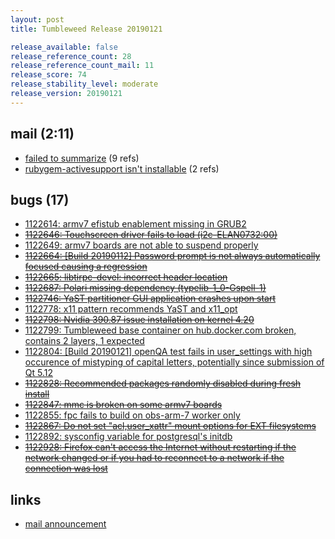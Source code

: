 ```yaml
---
layout: post
title: Tumbleweed Release 20190121

release_available: false
release_reference_count: 28
release_reference_count_mail: 11
release_score: 74
release_stability_level: moderate
release_version: 20190121
---
```


## mail (2:11)

- [failed to summarize](https://lists.opensuse.org/opensuse-factory/2019-01/msg00372.html) (9 refs)
- [rubygem-activesupport isn't installable](https://lists.opensuse.org/opensuse-factory/2019-01/msg00379.html) (2 refs)

## bugs (17)

<!--more-->

- [1122614: armv7 efistub enablement missing in GRUB2](https://bugzilla.opensuse.org/show_bug.cgi?id=1122614)
- ~~[1122646: Touchscreen driver fails to load (i2c-ELAN0732:00)](https://bugzilla.opensuse.org/show_bug.cgi?id=1122646)~~
- [1122649: armv7 boards are not able to suspend properly](https://bugzilla.opensuse.org/show_bug.cgi?id=1122649)
- ~~[1122664: \[Build 20190112\] Password prompt is not always automatically focused causing a regression](https://bugzilla.opensuse.org/show_bug.cgi?id=1122664)~~
- ~~[1122665: libtirpc-devel: incorrect header location](https://bugzilla.opensuse.org/show_bug.cgi?id=1122665)~~
- ~~[1122687: Polari missing dependency (typelib-1_0-Gspell-1)](https://bugzilla.opensuse.org/show_bug.cgi?id=1122687)~~
- ~~[1122746: YaST partitioner GUI application crashes upon start](https://bugzilla.opensuse.org/show_bug.cgi?id=1122746)~~
- [1122778: x11 pattern recommends YaST and x11_opt](https://bugzilla.opensuse.org/show_bug.cgi?id=1122778)
- ~~[1122798: Nvidia 390.87 issue installation on kernel 4.20](https://bugzilla.opensuse.org/show_bug.cgi?id=1122798)~~
- [1122799: Tumbleweed base container on hub.docker.com broken, contains 2 layers, 1 expected](https://bugzilla.opensuse.org/show_bug.cgi?id=1122799)
- [1122804: \[Build 20190121\] openQA test fails in user_settings with high occurence of mistyping of capital letters, potentially since submission of Qt 5.12](https://bugzilla.opensuse.org/show_bug.cgi?id=1122804)
- ~~[1122828: Recommended packages randomly disabled during fresh install](https://bugzilla.opensuse.org/show_bug.cgi?id=1122828)~~
- ~~[1122847: mmc is broken on some armv7 boards](https://bugzilla.opensuse.org/show_bug.cgi?id=1122847)~~
- [1122855: fpc fails to build on obs-arm-7 worker only](https://bugzilla.opensuse.org/show_bug.cgi?id=1122855)
- ~~[1122867: Do not set "acl,user_xattr" mount options for EXT filesystems](https://bugzilla.opensuse.org/show_bug.cgi?id=1122867)~~
- [1122892: sysconfig variable for postgresql's initdb](https://bugzilla.opensuse.org/show_bug.cgi?id=1122892)
- ~~[1122928: Firefox can't access the Internet without restarting if the network changed or if you had to reconnect to a network if the connection was lost](https://bugzilla.opensuse.org/show_bug.cgi?id=1122928)~~



## links

- [mail announcement](https://lists.opensuse.org/opensuse-factory/2019-01/msg00370.html)
